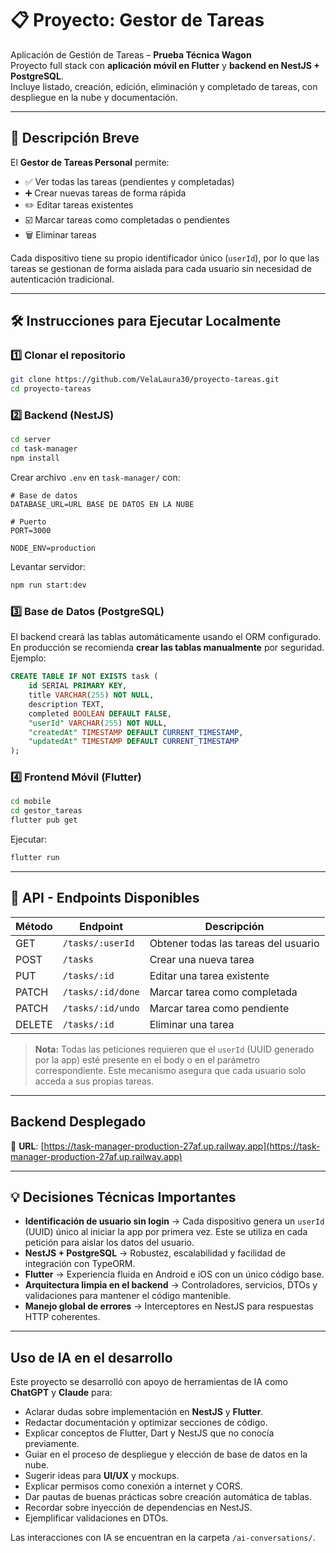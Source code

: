 # 📋 Proyecto: Gestor de Tareas

Aplicación de Gestión de Tareas – **Prueba Técnica Wagon**  
Proyecto full stack con **aplicación móvil en Flutter** y **backend en NestJS + PostgreSQL**.  
Incluye listado, creación, edición, eliminación y completado de tareas, con despliegue en la nube y documentación.

---

## 📄 Descripción Breve

El **Gestor de Tareas Personal** permite:

- ✅ Ver todas las tareas (pendientes y completadas)  
- ➕ Crear nuevas tareas de forma rápida  
- ✏️ Editar tareas existentes  
- ☑️ Marcar tareas como completadas o pendientes  
- 🗑️ Eliminar tareas  

Cada dispositivo tiene su propio identificador único (`userId`), por lo que las tareas se gestionan de forma aislada para cada usuario sin necesidad de autenticación tradicional.

---

## 🛠️ Instrucciones para Ejecutar Localmente

### 1️⃣ Clonar el repositorio
```bash
git clone https://github.com/VelaLaura30/proyecto-tareas.git
cd proyecto-tareas
```

### 2️⃣ Backend (NestJS)
```bash
cd server
cd task-manager
npm install
```

Crear archivo `.env` en `task-manager/` con:
```env
# Base de datos
DATABASE_URL=URL BASE DE DATOS EN LA NUBE

# Puerto 
PORT=3000

NODE_ENV=production
```

Levantar servidor:
```bash
npm run start:dev
```

### 3️⃣ Base de Datos (PostgreSQL)

El backend creará las tablas automáticamente usando el ORM configurado.  
En producción se recomienda **crear las tablas manualmente** por seguridad. Ejemplo:

```sql
CREATE TABLE IF NOT EXISTS task (
    id SERIAL PRIMARY KEY,
    title VARCHAR(255) NOT NULL,
    description TEXT,
    completed BOOLEAN DEFAULT FALSE,
    "userId" VARCHAR(255) NOT NULL,
    "createdAt" TIMESTAMP DEFAULT CURRENT_TIMESTAMP,
    "updatedAt" TIMESTAMP DEFAULT CURRENT_TIMESTAMP
);
```

### 4️⃣ Frontend Móvil (Flutter)
```bash
cd mobile
cd gestor_tareas
flutter pub get
```

Ejecutar:
```bash
flutter run
```

---

## 📡 API - Endpoints Disponibles

| Método | Endpoint             | Descripción |
|--------|----------------------|-------------|
| GET    | `/tasks/:userId`     | Obtener todas las tareas del usuario |
| POST   | `/tasks`             | Crear una nueva tarea |
| PUT    | `/tasks/:id`         | Editar una tarea existente |
| PATCH  | `/tasks/:id/done`    | Marcar tarea como completada |
| PATCH  | `/tasks/:id/undo`    | Marcar tarea como pendiente |
| DELETE | `/tasks/:id`         | Eliminar una tarea |

> **Nota:** Todas las peticiones requieren que el `userId` (UUID generado por la app) esté presente en el body o en el parámetro correspondiente. Este mecanismo asegura que cada usuario solo acceda a sus propias tareas.

---

##  Backend Desplegado

🔗 **URL**: [https://task-manager-production-27af.up.railway.app](https://task-manager-production-27af.up.railway.app)

---

## 💡 Decisiones Técnicas Importantes

- **Identificación de usuario sin login** → Cada dispositivo genera un `userId` (UUID) único al iniciar la app por primera vez. Este se utiliza en cada petición para aislar los datos del usuario.  
- **NestJS + PostgreSQL** → Robustez, escalabilidad y facilidad de integración con TypeORM.  
- **Flutter** → Experiencia fluida en Android e iOS con un único código base.  
- **Arquitectura limpia en el backend** → Controladores, servicios, DTOs y validaciones para mantener el código mantenible.  
- **Manejo global de errores** → Interceptores en NestJS para respuestas HTTP coherentes.

---

##  Uso de IA en el desarrollo

Este proyecto se desarrolló con apoyo de herramientas de IA como **ChatGPT** y **Claude** para:

- Aclarar dudas sobre implementación en **NestJS** y **Flutter**.  
- Redactar documentación y optimizar secciones de código.  
- Explicar conceptos de Flutter, Dart y NestJS que no conocía previamente.  
- Guiar en el proceso de despliegue y elección de base de datos en la nube.  
- Sugerir ideas para **UI/UX** y mockups.  
- Explicar permisos como conexión a internet y CORS.  
- Dar pautas de buenas prácticas sobre creación automática de tablas.  
- Recordar sobre inyección de dependencias en NestJS.  
- Ejemplificar validaciones en DTOs.

Las interacciones con IA se encuentran en la carpeta `/ai-conversations/`.
